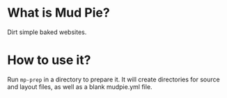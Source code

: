 # What is Mud Pie?

Dirt simple baked websites.

# How to use it?

Run `mp-prep` in a directory to prepare it. It will create directories for
source and layout files, as well as a blank mudpie.yml file.
